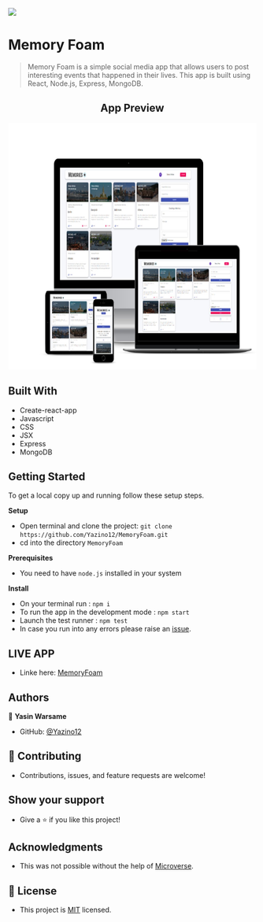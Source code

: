 ![](https://img.shields.io/badge/-Yazino12-yellow)

# Memory Foam

> Memory Foam is a simple social media app that allows users to post interesting events that happened in their lives. This app is built using React, Node.js, Express, MongoDB.

<h2 align="center">
  App Preview
</h2>

<img src="https://github.com/Yazino12/MemoryFoam/blob/dev/demo.png?raw=true" width="1200" height="500">

## Built With

- Create-react-app
- Javascript
- CSS
- JSX
- Express
- MongoDB

## Getting Started

To get a local copy up and running follow these setup steps.

**Setup**

- Open terminal and clone the project: `git clone https://github.com/Yazino12/MemoryFoam.git`
- cd into the directory `MemoryFoam`

**Prerequisites**

- You need to have `node.js` installed in your system

**Install**

- On your terminal run : `npm i`
- To run the app in the development mode : `npm start`
- Launch the test runner : `npm test`
- In case you run into any errors please raise an [issue](https://github.com/Yazino12/MemoryFoam/issues).

## LIVE APP

- Linke here: [MemoryFoam](https://memory-foam.netlify.app/posts)

## Authors

👤 **Yasin Warsame**

- GitHub: [@Yazino12](https://github.com/Yazino12)

## 🤝 Contributing

- Contributions, issues, and feature requests are welcome!

## Show your support

- Give a ⭐️ if you like this project!

## Acknowledgments

- This was not possible without the help of [Microverse](https://github.com/microverseinc/curriculum-transversal-skills/blob/main/documentation/hello_microverse_project.md).

## 📝 License

- This project is [MIT](./MIT.md) licensed.
